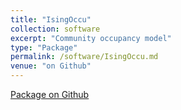 ```yaml
---
title: "IsingOccu"
collection: software
excerpt: "Community occupancy model"
type: "Package"
permalink: /software/IsingOccu.md
venue: "on Github"
---
```


[Package on Github](https://github.com/YunyiShen/IsingOccu-core)
